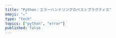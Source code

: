 ```yaml
---
title: "Python：エラーハンドリングのベストプラクティス"
emoji: "✏"
type: "tech"
topics: ["python", "error"]
published: false
---
```

